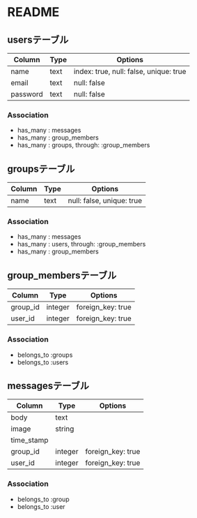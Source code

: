 # README

## usersテーブル

|Column|Type|Options|
|------|----|-------|
|name|text|index: true, null: false, unique: true|
|email|text|null: false|
|password|text|null: false|

### Association
- has_many : messages
- has_many : group_members
- has_many : groups, through: :group_members


## groupsテーブル
|Column|Type|Options|
|------|----|-------|
|name|text|null: false, unique: true|

### Association
- has_many : messages
- has_many : users, through: :group_members
- has_many : group_members

## group_membersテーブル
|Column|Type|Options|
|------|----|-------|
|group_id|integer|foreign_key: true|
|user_id|integer|foreign_key: true|

### Association
- belongs_to :groups
- belongs_to :users


## messagesテーブル
|Column|Type|Options|
|------|----|-------|
|body|text||
|image|string||
|time_stamp|||
|group_id|integer|foreign_key: true|
|user_id|integer|foreign_key: true|

### Association
- belongs_to :group
- belongs_to :user
